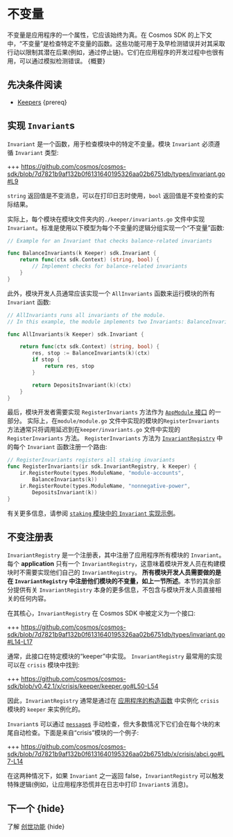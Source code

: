 # 不变量

不变量是应用程序的一个属性，它应该始终为真。在 Cosmos SDK 的上下文中，“不变量”是检查特定不变量的函数。这些功能可用于及早检测错误并对其采取行动以限制其潜在后果(例如，通过停止链)。它们在应用程序的开发过程中也很有用，可以通过模拟检测错误。 {概要}

## 先决条件阅读

- [Keepers](./keeper.md) {prereq}

## 实现 `Invariant`s

`Invariant` 是一个函数，用于检查模块中的特定不变量。模块 `Invariant` 必须遵循 `Invariant` 类型:

+++ https://github.com/cosmos/cosmos-sdk/blob/7d7821b9af132b0f6131640195326aa02b6751db/types/invariant.go#L9

`string` 返回值是不变消息，可以在打印日志时使用，`bool` 返回值是不变检查的实际结果。

实际上，每个模块在模块文件夹内的`./keeper/invariants.go` 文件中实现`Invariant`。标准是使用以下模型为每个不变量的逻辑分组实现一个“不变量”函数: 

```go
// Example for an Invariant that checks balance-related invariants

func BalanceInvariants(k Keeper) sdk.Invariant {
	return func(ctx sdk.Context) (string, bool) {
        // Implement checks for balance-related invariants
    }
}
```

此外，模块开发人员通常应该实现一个 `AllInvariants` 函数来运行模块的所有 `Invariant` 函数:

```go
// AllInvariants runs all invariants of the module.
// In this example, the module implements two Invariants: BalanceInvariants and DepositsInvariants

func AllInvariants(k Keeper) sdk.Invariant {

	return func(ctx sdk.Context) (string, bool) {
		res, stop := BalanceInvariants(k)(ctx)
		if stop {
			return res, stop
		}

		return DepositsInvariant(k)(ctx)
	}
}
```

最后，模块开发者需要实现 `RegisterInvariants` 方法作为 [`AppModule` 接口](./module-manager.md#appmodule) 的一部分。 实际上，在`module/module.go` 文件中实现的模块的`RegisterInvariants` 方法通常只将调用延迟到在`keeper/invariants.go` 文件中实现的`RegisterInvariants` 方法。 `RegisterInvariants` 方法为 [`InvariantRegistry`](#invariant-registry) 中的每个 `Invariant` 函数注册一个路由: 

```go
// RegisterInvariants registers all staking invariants
func RegisterInvariants(ir sdk.InvariantRegistry, k Keeper) {
	ir.RegisterRoute(types.ModuleName, "module-accounts",
		BalanceInvariants(k))
	ir.RegisterRoute(types.ModuleName, "nonnegative-power",
		DepositsInvariant(k))
}
```

有关更多信息，请参阅 [`staking` 模块中的 `Invariant` 实现示例](https://github.com/cosmos/cosmos-sdk/blob/7d7821b9af132b0f6131640195326aa02b6751db/x/staking/keeper/invariants.go)。

## 不变注册表

`InvariantRegistry` 是一个注册表，其中注册了应用程序所有模块的 `Invariant`。每个 **application** 只有一个 `InvariantRegistry`，这意味着模块开发人员在构建模块时不需要实现他们自己的 `InvariantRegistry`。 **所有模块开发人员需要做的是在 `InvariantRegistry` 中注册他们模块的不变量，如上一节所述**。本节的其余部分提供有关 `InvariantRegistry` 本身的更多信息，不包含与模块开发人员直接相关的任何内容。

在其核心，`InvariantRegistry` 在 Cosmos SDK 中被定义为一个接口:

+++ https://github.com/cosmos/cosmos-sdk/blob/7d7821b9af132b0f6131640195326aa02b6751db/types/invariant.go#L14-L17

通常，此接口在特定模块的“keeper”中实现。 `InvariantRegistry` 最常用的实现可以在 `crisis` 模块中找到:

+++ https://github.com/cosmos/cosmos-sdk/blob/v0.42.1/x/crisis/keeper/keeper.go#L50-L54

 因此，`InvariantRegistry` 通常是通过在 [应用程序的构造函数](../basics/app-anatomy.md#constructor-function) 中实例化 `crisis` 模块的 `keeper` 来实例化的。

`Invariant`s 可以通过 [`message`s](./messages-and-queries.md) 手动检查，但大多数情况下它们会在每个块的末尾自动检查。下面是来自“crisis”模块的一个例子:

+++ https://github.com/cosmos/cosmos-sdk/blob/7d7821b9af132b0f6131640195326aa02b6751db/x/crisis/abci.go#L7-L14

在这两种情况下，如果 `Invariant` 之一返回 false，`InvariantRegistry` 可以触发特殊逻辑(例如，让应用程序恐慌并在日志中打印 `Invariant`s 消息)。

## 下一个 {hide}

了解 [创世功能](./genesis.md) {hide} 